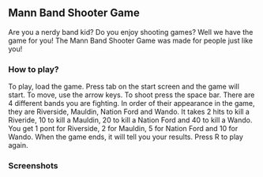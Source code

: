## Mann Band Shooter Game

Are you a nerdy band kid? Do you enjoy shooting games? Well we have the game for you! The Mann Band Shooter Game was made for people just like you!

### How to play?

To play, load the game. Press tab on the start screen and the game will start. To move, use the arrow keys. To shoot press the space bar. There are 4 different bands you are fighting. In order of their appearance in the game, they are Riverside, Mauldin, Nation Ford and Wando. It takes 2 hits to kill a Riveride, 10 to kill a Mauldin, 20 to kill a Nation Ford and 40 to kill a Wando. You get 1 pont for Riverside, 2 for Mauldin, 5 for Nation Ford and 10 for Wando. When the game ends, it will tell you your results. Press R to play again.

### Screenshots
